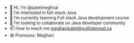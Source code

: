 - 👋 Hi, I’m @patelmeghvai
- 👀 I’m interested in full-stack Java
- 🌱 I’m currently learning Full stack Java development course
- 💞️ I’m looking to collaborate on Java developer community
- 📫 How to reach me meghavipatel@outllokemail.ca
- 😄 Pronouns: Meghavi

<!---
patelmeghvai/patelmeghvai is a ✨ special ✨ repository because its `README.md` (this file) appears on your GitHub profile.
You can click the Preview link to take a look at your changes.
--->
